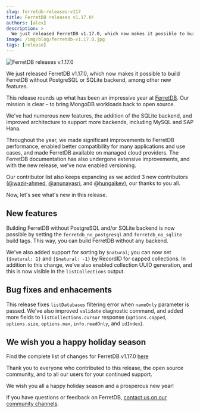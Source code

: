 ```yaml
---
slug: ferretdb-releases-v117
title: FerretDB releases v1.17.0!
authors: [alex]
description: >
  We just released FerretDB v1.17.0, which now makes it possible to build FerretDB without PostgreSQL or SQLite backend, among other new features.
image: /img/blog/ferretdb-v1.17.0.jpg
tags: [release]
---
```


![FerretDB releases v.1.17.0](/img/blog/ferretdb-v1.17.0.jpg)

We just released FerretDB v1.17.0, which now makes it possible to build FerretDB without PostgreSQL or SQLite backend, among other new features.

<!--truncate-->

This release rounds up what has been an impressive year at [FerretDB](https://www.ferretdb.com/).
Our mission is clear – to bring MongoDB workloads back to open source.

We've had numerous new features, the addition of the SQLite backend, and improved architecture to support more backends, including MySQL and SAP Hana.

Throughout the year, we made significant improvements to FerretDB performance, enabled better compatibility for many applications and use cases, and made FerretDB available on managed cloud providers.
The FerretDB documentation has also undergone extensive improvements, and with the new release, we've now enabled versioning.

Our contributor list also keeps expanding as we added 3 new contributors ([@wazir-ahmed](https://github.com/wazir-ahmed), [@anunayasri](https://github.com/anunayasri), and @[hungaikev](https://github.com/hungaikev)), our thanks to you all.

Now, let's see what's new in this release.

## New features

Building FerretDB without PostgreSQL and/or SQLite backend is now possible by setting the `ferretdb_no_postgresql` and `ferretdb_no_sqlite` build tags.
This way, you can build FerretDB without any backend.

We've also added support for sorting by `$natural`; you can now set `{$natural: 1}` and `{$natural: -1}` by RecordID for capped collections.
In addition to this change, we've also enabled collection UUID generation, and this is now visible in the `listCollections` output.

## Bug fixes and enhacements

This release fixes `listDatabases` filtering error when `nameOnly` parameter is passed.
We've also improved `validate` diagnostic command, and added more fields to `listCollections.cursor` response (`options.capped`, `options.size`, `options.max`, `info.readOnly`, and `idIndex`).

## We wish you a happy holiday season

Find the complete list of changes for FerretDB v1.17.0 [here](https://github.com/FerretDB/FerretDB/releases/tag/v1.17.0)

Thank you to everyone who contributed to this release, the open source community, and to all our users for your continued support.

We wish you all a happy holiday season and a prosperous new year!

If you have questions or feedback on FerretDB, [contact us on our community channels](https://docs.ferretdb.io/#community).
